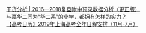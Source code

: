   
[干货分析 | 2016—2018复旦附中预录数据分析（更正版）](http://www.dianyue.me/archives/387/4blpvg7eo5timwwm/)  
[与嘉华二同为“华二系”的小学，都拥有怎样的实力？](http://www.dianyue.me/archives/407/vcq2n41lmdbcmiwi/)  
[【高考日历】2019年上海高考全年日程安排（11月-7月）](http://www.dianyue.me/archives/387/7mpj9qpdtocsuofl/)